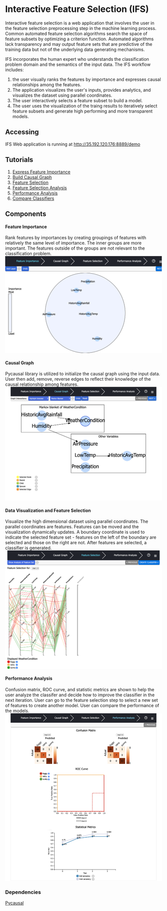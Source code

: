 # Interactive Feature Selection (IFS)
Interactive feature selection is a web application that involves the user in the feature selection preprocessing step in the machine learning process. Common automated feature selection algorithms search the space of feature subsets by optimizing a criterion function. Automated algorithms lack transparency and may output feature sets that are predictive of the training data but not of the underlying data generating mechanisms.

IFS incorporates the human expert who understands the classification problem domain and the semantics of the input data. The IFS workflow includes:
1. the user visually ranks the features by importance and expresses causal relationships among the features. 
2. The application visualizes the user's inputs, provides analytics, and visualizes the dataset using parallel coordinates. 
3. The user interactively selects a feature subset to build a model. 
4. The user uses the visualization of the traing results to iteratively select feature subsets and generate high performing and more transparent models. 

## Accessing
IFS Web application is running at http://35.192.120.176:8889/demo

## Tutorials 
1. [Express Feature Importance](https://screencast-o-matic.com/watch/cqV3rX3ZtO)
2. [Build Causal Graph](https://screencast-o-matic.com/watch/cqehqu00u4)
3. [Feature Selection](https://screencast-o-matic.com/watch/cqV0nP3ZsW)
4. [Feature Selection Analysis](https://screencast-o-matic.com/watch/cqV3rb3ZtL)
5. [Performance Analysis](https://screencast-o-matic.com/watch/cqnXnj37X7)
6. [Compare Classifiers](https://screencast-o-matic.com/watch/cqnXn73728)


## Components
#### Feature Importance 
Rank features by importances by creating groupings of features with relatively the same level of importance. The inner groups are more important. The features outside of the groups are not relevant to the classification problem. </br>
![Feature Importance](./images/FeatureImportance.png)

#### Causal Graph
Pycausal library is utilized to initialize the causal graph using the input data. User then add, remove, reverse edges to reflect their knowledge of the causal relationship among features. </br>
![Causal Graph](./images/CausalGraph.png)

#### Data Visualization and Feature Selection 
Visualize the high dimensional dataset using parallel coordinates. The parallel coordinates are features. Features can be moved and the visualization dynamically updates. A boundary coordinate is used to indicate the selected feature set - features on the left of the boundary are selected and those on the right are not. After features are selected, a classifier is generated.</br>
![Feature Selection](./images/ParallelCoordinates.png)

#### Performance Analysis
Confusion matrix, ROC curve, and statistic metrics are shown to help the user analyze the classifer and decide how to improve the classifier in the next iteration. User can go to the feature selection step to select a new set of features to create another model. User can compare the performance of the models. </br>
![Performance Analysis](./images/PerformanceAnalysis.png)

### Dependencies
[Pycausal](https://github.com/bd2kccd/py-causal)


